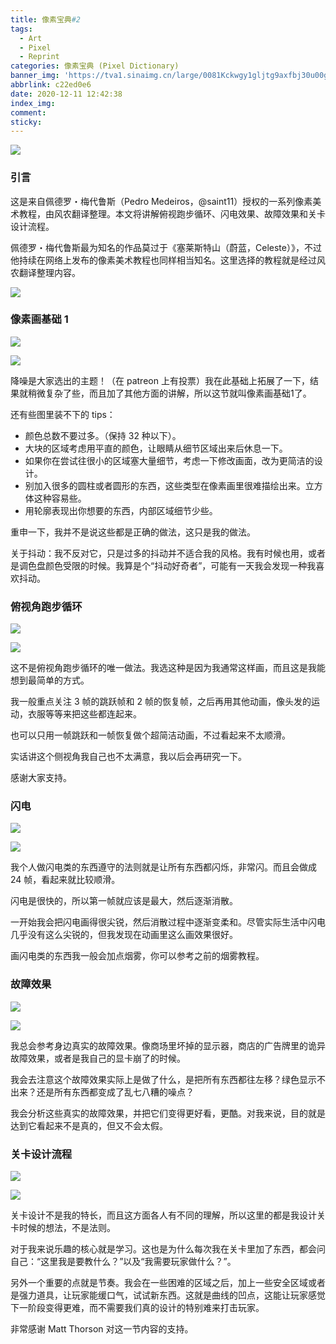 ```yaml
---
title: 像素宝典#2
tags:
  - Art
  - Pixel
  - Reprint
categories: 像素宝典 (Pixel Dictionary)
banner_img: 'https://tva1.sinaimg.cn/large/0081Kckwgy1gljtg9axfbj30u00gwwh2.jpg'
abbrlink: c22ed0e6
date: 2020-12-11 12:42:38
index_img:
comment:
sticky:
---
```




![](https://tva1.sinaimg.cn/large/008eGmZEly1gn5z43ozraj31hc0u0gvq.jpg)

### 引言

这是来自佩德罗・梅代鲁斯（Pedro Medeiros，@saint11）授权的一系列像素美术教程，由风农翻译整理。本文将讲解俯视跑步循环、闪电效果、故障效果和关卡设计流程。

<!--more-->



佩德罗・梅代鲁斯最为知名的作品莫过于《塞莱斯特山（蔚蓝，Celeste）》，不过他持续在网络上发布的像素美术教程也同样相当知名。这里选择的教程就是经过风农翻译整理内容。

![](https://tva1.sinaimg.cn/large/0081Kckwgy1gljth1mvn7j30u008c74z.jpg)



### 像素画基础 1

![](https://tva1.sinaimg.cn/large/0081Kckwgy1gljtjoj81ag30e80e8e81.gif)

![](https://tva1.sinaimg.cn/large/0081Kckwgy1gljtjpfq75g30e80e8e81.gif)

降噪是大家选出的主题！（在 patreon 上有投票）我在此基础上拓展了一下，结果就稍微复杂了些，而且加了其他方面的讲解，所以这节就叫像素画基础1了。

还有些图里装不下的 tips：

- 颜色总数不要过多。（保持 32 种以下）。
- 大块的区域考虑用平直的颜色，让眼睛从细节区域出来后休息一下。
- 如果你在尝试往很小的区域塞大量细节，考虑一下修改画面，改为更简洁的设计。
- 别加入很多的圆柱或者圆形的东西，这些类型在像素画里很难描绘出来。立方体这种容易些。
- 用轮廓表现出你想要的东西，内部区域细节少些。

重申一下，我并不是说这些都是正确的做法，这只是我的做法。

关于抖动：我不反对它，只是过多的抖动并不适合我的风格。我有时候也用，或者是调色盘颜色受限的时候。我算是个“抖动好奇者”，可能有一天我会发现一种我喜欢抖动。

### 俯视角跑步循环

![](https://tva1.sinaimg.cn/large/0081Kckwgy1gljth22dutg30e80e80xa.gif)

![](https://tva1.sinaimg.cn/large/0081Kckwgy1gljth3spung30e80e8ael.gif)


这不是俯视角跑步循环的唯一做法。我选这种是因为我通常这样画，而且这是我能想到最简单的方式。

我一般重点关注 3 帧的跳跃帧和 2 帧的恢复帧，之后再用其他动画，像头发的运动，衣服等等来把这些都连起来。

也可以只用一帧跳跃和一帧恢复做个超简洁动画，不过看起来不太顺滑。

实话讲这个侧视角我自己也不太满意，我以后会再研究一下。

感谢大家支持。

### 闪电

![](https://tva1.sinaimg.cn/large/0081Kckwgy1gljth31xq5g30e80e8tem.gif)

![](https://tva1.sinaimg.cn/large/0081Kckwgy1gljth4c7j2g30e80e8ter.gif)


我个人做闪电类的东西遵守的法则就是让所有东西都闪烁，非常闪。而且会做成 24 帧，看起来就比较顺滑。

闪电是很快的，所以第一帧就应该是最大，然后逐渐消散。

一开始我会把闪电画得很尖锐，然后消散过程中逐渐变柔和。尽管实际生活中闪电几乎没有这么尖锐的，但我发现在动画里这么画效果很好。

画闪电类的东西我一般会加点烟雾，你可以参考之前的烟雾教程。

### 故障效果

![](https://tva1.sinaimg.cn/large/0081Kckwgy1gljth2gk2ag30e80e8qeb.gif)

![](https://tva1.sinaimg.cn/large/0081Kckwgy1gljth5ccmdg30e80e87fd.gif)


我总会参考身边真实的故障效果。像商场里坏掉的显示器，商店的广告牌里的诡异故障效果，或者是我自己的显卡崩了的时候。

我会去注意这个故障效果实际上是做了什么，是把所有东西都往左移？绿色显示不出来？还是所有东西都变成了乱七八糟的噪点？

我会分析这些真实的故障效果，并把它们变得更好看，更酷。对我来说，目的就是达到它看起来不是真的，但又不会太假。

### 关卡设计流程

![](https://tva1.sinaimg.cn/large/0081Kckwgy1gljth3l2xag30e80e8tea.gif)

![](https://tva1.sinaimg.cn/large/0081Kckwgy1gljth4yfjgg30e80e8grw.gif)


关卡设计不是我的特长，而且这方面各人有不同的理解，所以这里的都是我设计关卡时候的想法，不是法则。

对于我来说乐趣的核心就是学习。这也是为什么每次我在关卡里加了东西，都会问自己：“这里我是要教什么？”以及“我需要玩家做什么？”。

另外一个重要的点就是节奏。我会在一些困难的区域之后，加上一些安全区域或者是强力道具，让玩家能缓口气，试试新东西。这就是曲线的凹点，这能让玩家感觉下一阶段变得更难，而不需要我们真的设计的特别难来打击玩家。

非常感谢 Matt Thorson 对这一节内容的支持。